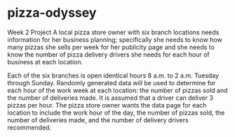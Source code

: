 # pizza-odyssey
Week 2 Project
A local pizza store owner with six branch locations needs information for her
business planning; specifically she needs to know how many pizzas she sells per
week for her publicity page and she needs to know the number of pizza delivery
drivers she needs for each hour of business at each location.

Each of the six branches is open identical hours 8 a.m. to 2 a.m. Tuesday
through Sunday.  Randomly generated data will be used to determine for each hour
of the work week at each location: the number of pizzas sold and the number of
deliveries made.  It is assumed that a driver can deliver 3 pizzas per hour.
The pizza store owner wants the data page for each location to include the work
hour of the day, the number of pizzas sold, the number of deliveries made, and
the number of delivery drivers recommended.
